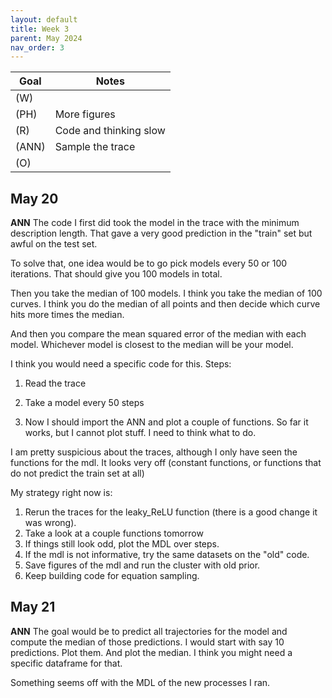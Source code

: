 ```yaml
---
layout: default
title: Week 3
parent: May 2024
nav_order: 3
---
```


| Goal | Notes |                   
| ----------- | ----------- |
|(W)| |
|(PH)|More figures |
|(R)|Code and thinking slow |
|(ANN)|Sample the trace |
|(O)| |

## May 20

**ANN**
The code I first did took the model in the trace with the minimum description length. That gave a very good prediction in the "train" set but awful on the test set.

To solve that, one idea would be to go pick models every 50 or 100 iterations. That should give you 100 models in total.

Then you take the median of 100 models. I think you take the median of 100 curves. I think you do the median of all points and then decide which curve hits more times the median.

And then you compare the mean squared error of the median with each model. Whichever model is closest to the median will be your model.

I think you would need a specific code for this. Steps:

1. Read the trace

2. Take a model every 50 steps

3. Now I should import the ANN and plot a couple of functions. So far it works, but I cannot plot stuff. I need to think what to do.

I am pretty suspicious about the traces, although I only have seen the functions for the mdl. It looks very off (constant functions, or functions that do not predict the train set at all)

My strategy right now is:
1. Rerun the traces for the leaky_ReLU function (there is a good change it was wrong).
2. Take a look at a couple functions tomorrow
3. If things still look odd, plot the MDL over steps.
4. If the mdl is not informative, try the same datasets on the "old" code.
5. Save figures of the mdl and run the cluster with old prior.
6. Keep building code for equation sampling.

## May 21

**ANN**
The goal would be to predict all trajectories for the model and compute the median of those predictions.
I would start with say 10 predictions.
Plot them.
And plot the median.
I think you might need a specific dataframe for that.

Something seems off with the MDL of the new processes I ran.